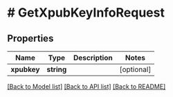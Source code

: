 # # GetXpubKeyInfoRequest

## Properties

Name | Type | Description | Notes
------------ | ------------- | ------------- | -------------
**xpubkey** | **string** |  | [optional] 

[[Back to Model list]](../../README.md#documentation-for-models) [[Back to API list]](../../README.md#documentation-for-api-endpoints) [[Back to README]](../../README.md)


